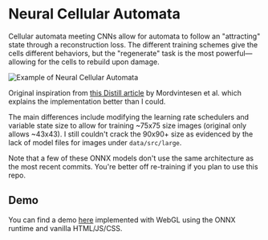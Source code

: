 # Neural Cellular Automata

Cellular automata meeting CNNs allow for automata to follow an "attracting" state through a reconstruction loss. The different training schemes give the cells different behaviors, but the "regenerate" task is the most powerful—allowing for the cells to rebuild upon damage.

![Example of Neural Cellular Automata](example.gif)

Original inspiration from [this Distill article](https://distill.pub/2020/growing-ca/) by Mordvintesen et al. which explains the implementation better than I could.

The main differences include modifying the learning rate schedulers and variable state size to allow for training ~75x75 size images (original only allows ~43x43). I still couldn't crack the 90x90+ size as evidenced by the lack of model files for images under `data/src/large`.

Note that a few of these ONNX models don't use the same architecture as the most recent commits. You're better off re-training if you plan to use this repo.

## Demo

You can find a demo [here](https://vishvak-ravi.github.io/neural-cellular-automata/) implemented with WebGL using the ONNX runtime and vanilla HTML/JS/CSS.
